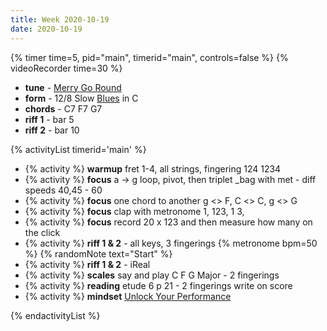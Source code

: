 ```yaml
---
title: Week 2020-10-19
date: 2020-10-19
---
```


{% timer time=5, pid="main", timerid="main", controls=false %}
{% videoRecorder time=30 %}

- **tune** - [Merry Go Round](/tunes/merry-go-round)
- **form** - 12/8 Slow [Blues](/activities/twelve-bar-blues/) in C
- **chords** - C7 F7 G7
- **riff 1** - bar 5
- **riff 2** - bar 10

{% activityList timerid='main' %}

- {% activity %} **warmup** fret 1-4, all strings, fingering 124 1234
- {% activity %} **focus** a -> g loop, pivot, then triplet \_bag with met - diff speeds 40,45 - 60
- {% activity %} **focus** one chord to another g <> F, C <> C, g <> G
- {% activity %} **focus** clap with metronome 1, 123, 1 3,
- {% activity %} **focus** record 20 x 123 and then measure how many on the click
- {% activity %} **riff 1 & 2** - all keys, 3 fingerings {% metronome bpm=50 %} {% randomNote text="Start" %}
- {% activity %} **riff 1 & 2** - iReal
- {% activity %} **scales** say and play C F G Major - 2 fingerings
- {% activity %} **reading** etude 6 p 21 - 2 fingerings write on score
- {% activity %} **mindset** [Unlock Your Performance](/activities/unlock-your-performance/)

{% endactivityList %}
